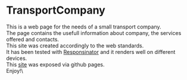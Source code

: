# TransportCompany

This is a web page for the needs of a small transport company.\
The page contains the usefull information about company, the services offered and contacts.\
This site was created accordingly to the web standards.\
It has been tested with [Responsinator][responsinator] and it renders well on different devices.\
This [site][site] was exposed via github pages.\
Enjoy!\

[responsinator]: http://www.responsinator.com/?url=glili.github.io%2FTransportCompany%2Ftransport%2Findex.html
[site]: https://glili.github.io/TransportCompany/transport/index.html
